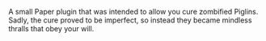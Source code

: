 A small Paper plugin that was intended to allow you cure zombified Piglins. Sadly, the cure proved to be imperfect, so instead they became mindless thralls that obey your will.
